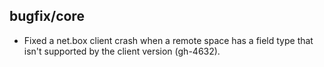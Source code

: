 ## bugfix/core

* Fixed a net.box client crash when a remote space has a field type that isn't
  supported by the client version (gh-4632).
